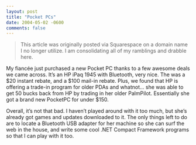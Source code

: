 ```yaml
---
layout: post
title: "Pocket PCs"
date: 2004-05-02 -0600
comments: false
---
```


> This article was originally posted via Squarespace on a domain name I no longer utilize.  I am consolidating all of my ramblings and drabble here.

My fiancée just purchased a new Pocket PC thanks to a few awesome deals we came across. It’s an HP iPaq 1945 with Bluetooth, very nice. The was a $20 instant rebate, and a $100 mail-in rebate. Plus, we found that HP is offering a trade-in program for older PDAs and whatnot… she was able to get 50 bucks back from HP by trading in her older PalmPilot. Essentially she got a brand new PocketPC for under $150.

Overall, it’s not that bad. I haven’t played around with it too much, but she’s already got games and updates downloaded to it. The only things left to do are to locate a Bluetooth USB adapter for her machine so she can surf the web in the house, and write some cool .NET Compact Framework programs so that I can play with it too.
